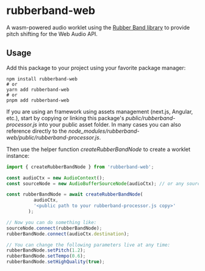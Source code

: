 # rubberband-web

A wasm-powered audio worklet using the [Rubber Band library](https://breakfastquay.com/rubberband/) to provide pitch shifting for the Web Audio API.

## Usage

Add this package to your project using your favorite package manager:
````shell
npm install rubberband-web
# or
yarn add rubberband-web
# or
pnpm add rubberband-web
````

If you are using an framework using assets management (next.js, Angular, etc.), start by copying or linking this package's _public/rubberband-processor.js_ into your public asset folder.
In many cases you can also reference directly to the _node_modules/rubberband-web/public/rubberband-processor.js_.

Then use the helper function _createRubberBandNode_ to create a worklet instance:
```javascript
import { createRubberBandNode } from 'rubberband-web';

const audioCtx = new AudioContext();
const sourceNode = new AudioBufferSourceNode(audioCtx); // or any source

const rubberBandNode = await createRubberBandNode(
          audioCtx,
          '<public path to your rubberband-processor.js copy>'
        );

// Now you can do something like:
sourceNode.connect(rubberBandNode);
rubberBandNode.connect(audioCtx.destination);

// You can change the following parameters live at any time:
rubberBandNode.setPitch(1.2);
rubberBandNode.setTempo(0.6);
rubberBandNode.setHighQuality(true);
```
